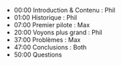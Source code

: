 - 00:00 Introduction & Contenu : Phil
- 01:00 Historique : Phil
- 07:00 Premier pilote : Max
- 20:00 Voyons plus grand : Phil
- 37:00 Problèmes : Max
- 47:00 Conclusions : Both
- 50:00 Questions
